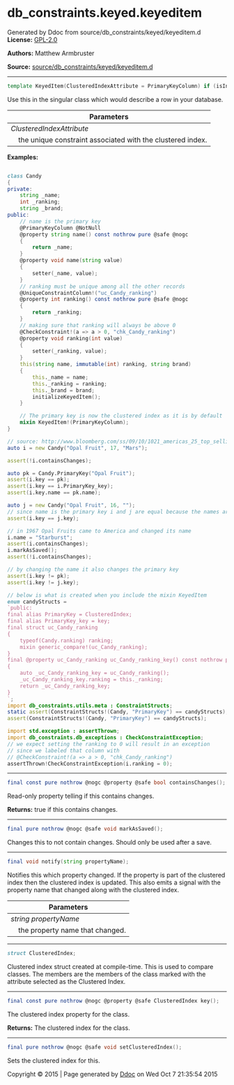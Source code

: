 # db_constraints.keyed.keyeditem

Generated by Ddoc from source/db_constraints/keyed/keyeditem.d
**License:**
[GPL-2.0](https://github.com/marmy28/db_constraints/blob/master/LICENSE)


**Authors:**
Matthew Armbruster


 **Source:**
 [source/db_constraints/keyed/keyeditem.d](https://github.com/marmy28/db_constraints/tree/master/source/db_constraints/keyed/keyeditem.d)



***
```d
template KeyedItem(ClusteredIndexAttribute = PrimaryKeyColumn) if (isInstanceOf!(UniqueConstraintColumn, ClusteredIndexAttribute))
```

Use this in the singular class which would describe a row in your
database.

Parameters |
---|
*ClusteredIndexAttribute*|
&nbsp;&nbsp;&nbsp;&nbsp;the unique constraint associated with the clustered index.|

**Examples:**
```d

class Candy
{
private:
    string _name;
    int _ranking;
    string _brand;
public:
    // name is the primary key
    @PrimaryKeyColumn @NotNull
    @property string name() const nothrow pure @safe @nogc
    {
        return _name;
    }
    @property void name(string value)
    {
        setter(_name, value);
    }
    // ranking must be unique among all the other records
    @UniqueConstraintColumn!("uc_Candy_ranking")
    @property int ranking() const nothrow pure @safe @nogc
    {
        return _ranking;
    }
    // making sure that ranking will always be above 0
    @CheckConstraint!(a => a > 0, "chk_Candy_ranking")
    @property void ranking(int value)
    {
        setter(_ranking, value);
    }
    this(string name, immutable(int) ranking, string brand)
    {
        this._name = name;
        this._ranking = ranking;
        this._brand = brand;
        initializeKeyedItem();
    }

    // The primary key is now the clustered index as it is by default
    mixin KeyedItem!(PrimaryKeyColumn);
}

// source: http://www.bloomberg.com/ss/09/10/1021_americas_25_top_selling_candies/10.htm
auto i = new Candy("Opal Fruit", 17, "Mars");

assert(!i.containsChanges);

auto pk = Candy.PrimaryKey("Opal Fruit");
assert(i.key == pk);
assert(i.key == i.PrimaryKey_key);
assert(i.key.name == pk.name);

auto j = new Candy("Opal Fruit", 16, "");
// since name is the primary key i and j are equal because the names are equal
assert(i.key == j.key);

// in 1967 Opal Fruits came to America and changed its name
i.name = "Starburst";
assert(i.containsChanges);
i.markAsSaved();
assert(!i.containsChanges);

// by changing the name it also changes the primary key
assert(i.key != pk);
assert(i.key != j.key);

// below is what is created when you include the mixin KeyedItem
enum candyStructs =
`public:
final alias PrimaryKey = ClusteredIndex;
final alias PrimaryKey_key = key;
final struct uc_Candy_ranking
{
    typeof(Candy.ranking) ranking;
    mixin generic_compare!(uc_Candy_ranking);
}
final @property uc_Candy_ranking uc_Candy_ranking_key() const nothrow pure @safe @nogc
{
    auto _uc_Candy_ranking_key = uc_Candy_ranking();
    _uc_Candy_ranking_key.ranking = this._ranking;
    return _uc_Candy_ranking_key;
}
`;
import db_constraints.utils.meta : ConstraintStructs;
static assert(ConstraintStructs!(Candy, "PrimaryKey") == candyStructs);
assert(ConstraintStructs!(Candy, "PrimaryKey") == candyStructs);

import std.exception : assertThrown;
import db_constraints.db_exceptions : CheckConstraintException;
// we expect setting the ranking to 0 will result in an exception
// since we labeled that column with
// @CheckConstraint!(a => a > 0, "chk_Candy_ranking")
assertThrown!CheckConstraintException(i.ranking = 0);


```
***
```d
final const pure nothrow @nogc @property @safe bool containsChanges();

```

Read-only property telling if this contains changes.

**Returns:**
true if this contains changes.


***
```d
final pure nothrow @nogc @safe void markAsSaved();

```

Changes this to not contain changes. Should only
be used after a save.


***
```d
final void notify(string propertyName);

```

Notifies this which property changed. If the property is
part of the clustered index then the clustered index is updated.
This also emits a signal with the property name that changed
along with the clustered index.

Parameters |
---|
*string propertyName*|
&nbsp;&nbsp;&nbsp;&nbsp;the property name that changed.|



***
```d
struct ClusteredIndex;

```

Clustered index struct created at compile-time.
This is used to compare classes. The members
are the members of the class marked with the
attribute selected as the Clustered Index.


***
```d
final const pure nothrow @nogc @property @safe ClusteredIndex key();

```

The clustered index property for the class.

**Returns:**
The clustered index for the class.


***
```d
final pure nothrow @nogc @safe void setClusteredIndex();

```

Sets the clustered index for this.






Copyright :copyright: 2015 | Page generated by [Ddoc](http://dlang.org/ddoc.html) on Wed Oct  7 21:35:54 2015

